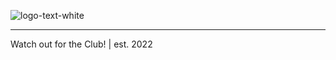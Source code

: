 ![logo-text-white](https://user-images.githubusercontent.com/59011553/189104241-76eba8a8-d463-4af6-8817-8912e7e50cd2.png)

---
Watch out for the Club! | est. 2022
